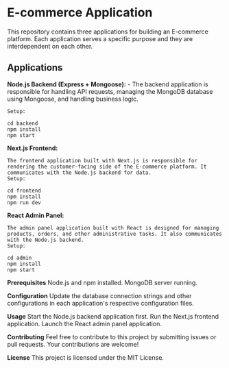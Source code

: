 # E-commerce Application

This repository contains three applications for building an E-commerce platform. Each application serves a specific purpose and they are interdependent on each other.

## Applications

**Node.js Backend (Express + Mongoose):**
    - The backend application is responsible for handling API requests, managing the MongoDB database using Mongoose, and handling business logic.

    Setup:

    cd backend
    npm install
    npm start

**Next.js Frontend:**

    The frontend application built with Next.js is responsible for rendering the customer-facing side of the E-commerce platform. It communicates with the Node.js backend for data.
    Setup:

    cd frontend
    npm install
    npm run dev

**React Admin Panel:**

    The admin panel application built with React is designed for managing products, orders, and other administrative tasks. It also communicates with the Node.js backend.
    Setup:

    cd admin
    npm install
    npm start

**Prerequisites**
    Node.js and npm installed.
    MongoDB server running.

**Configuration**
    Update the database connection strings and other configurations in each application's respective configuration files.

**Usage**
    Start the Node.js backend application first.
    Run the Next.js frontend application.
    Launch the React admin panel application.

**Contributing**
    Feel free to contribute to this project by submitting issues or pull requests. Your contributions are welcome!

**License**
    This project is licensed under the MIT License.